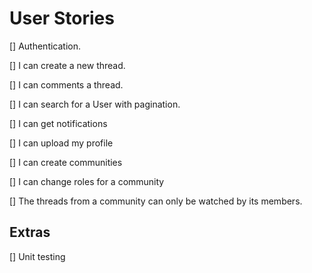 # User Stories 

[] Authentication.

[] I can create a new thread.

[] I can comments a thread. 

[] I can search for a User with pagination.

[] I can get notifications 

[] I can upload my profile

[] I can create communities

[] I can change roles for a community

[] The threads from a community can only be watched by its members.

## Extras

[] Unit testing